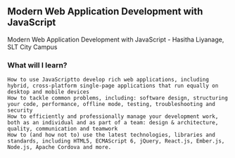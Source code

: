 ## Modern Web Application Development with JavaScript
Modern Web Application Development with JavaScript - Hasitha Liyanage, SLT City Campus

### What will I learn?

    How to use JavaScriptto develop rich web applications, including hybrid, cross-platform single-page applications that run equally on desktop and mobile devices
    How to tackle common problems, including: software design, structuring your code, performance, offline mode, testing, troubleshooting and security
    How to efficiently and professionally manage your development work, both as an individual and as part of a team: design & architecture, quality, communication and teamwork
    How to (and how not to) use the latest technologies, libraries and standards, including HTML5, ECMAScript 6, jQuery, React.js, Ember.js, Node.js, Apache Cordova and more.
